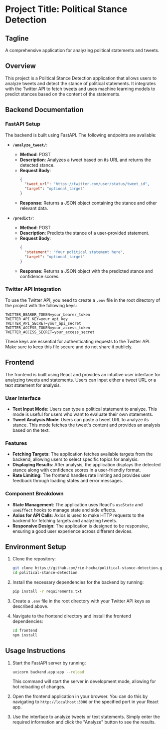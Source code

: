 # Project Title: Political Stance Detection
## Tagline
A comprehensive application for analyzing political statements and tweets.

## Overview
This project is a Political Stance Detection application that allows users to analyze tweets and detect the stance of political statements. It integrates with the Twitter API to fetch tweets and uses machine learning models to predict stances based on the content of the statements.

## Backend Documentation
### FastAPI Setup
The backend is built using FastAPI. The following endpoints are available:

- **`/analyze_tweet/`**: 
  - **Method**: POST
  - **Description**: Analyzes a tweet based on its URL and returns the detected stance.
  - **Request Body**: 
    ```json
    {
      "tweet_url": "https://twitter.com/user/status/tweet_id",
      "target": "optional_target"
    }
    ```
  - **Response**: Returns a JSON object containing the stance and other relevant data.

- **`/predict/`**: 
  - **Method**: POST
  - **Description**: Predicts the stance of a user-provided statement.
  - **Request Body**: 
    ```json
    {
      "statement": "Your political statement here",
      "target": "optional_target"
    }
    ```
  - **Response**: Returns a JSON object with the predicted stance and confidence scores.

### Twitter API Integration
To use the Twitter API, you need to create a `.env` file in the root directory of the project with the following keys:

```
TWITTER_BEARER_TOKEN=your_bearer_token
TWITTER_API_KEY=your_api_key
TWITTER_API_SECRET=your_api_secret
TWITTER_ACCESS_TOKEN=your_access_token
TWITTER_ACCESS_SECRET=your_access_secret
```

These keys are essential for authenticating requests to the Twitter API. Make sure to keep this file secure and do not share it publicly.

## Frontend 
The frontend is built using React and provides an intuitive user interface for analyzing tweets and statements. Users can input either a tweet URL or a text statement for analysis.

### User Interface
- **Text Input Mode**: Users can type a political statement to analyze. This mode is useful for users who want to evaluate their own statements.
- **Tweet Analysis Mode**: Users can paste a tweet URL to analyze its stance. This mode fetches the tweet's content and provides an analysis based on the text.

### Features
- **Fetching Targets**: The application fetches available targets from the backend, allowing users to select specific topics for analysis.
- **Displaying Results**: After analysis, the application displays the detected stance along with confidence scores in a user-friendly format.
- **Rate Limiting**: The frontend handles rate limiting and provides user feedback through loading states and error messages.

### Component Breakdown
- **State Management**: The application uses React's `useState` and `useEffect` hooks to manage state and side effects.
- **Axios for API Calls**: Axios is used to make HTTP requests to the backend for fetching targets and analyzing tweets.
- **Responsive Design**: The application is designed to be responsive, ensuring a good user experience across different devices.

## Environment Setup
1. Clone the repository:
   ```bash
   git clone https://github.com/rie-hoxha/political-stance-detection.git
   cd political-stance-detection
   ```
2. Install the necessary dependencies for the backend by running:
   ```bash
   pip install -r requirements.txt
   ```

3. Create a `.env` file in the root directory with your Twitter API keys as described above.


4. Navigate to the frontend directory and install the frontend dependencies:
   ```bash
   cd frontend
   npm install
   ```

## Usage Instructions
1. Start the FastAPI server by running:
   ```bash
   uvicorn backend.app:app --reload
   ```
   This command will start the server in development mode, allowing for hot reloading of changes.
   
2. Open the frontend application in your browser. You can do this by navigating to `http://localhost:3000` or the specified port in your React app.

3. Use the interface to analyze tweets or text statements. Simply enter the required information and click the "Analyze" button to see the results.
